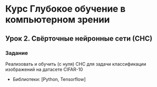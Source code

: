# Курс Глубокое обучение в компьютерном зрении

## Урок 2. Свёрточные нейронные сети (СНС)

### Задание

Реализовать и обучить (с нуля) СНС для задачи классификации изображений на датасете CIFAR-10
* Библиотеки: [Python, Tensorflow]
